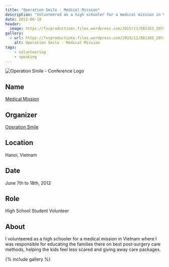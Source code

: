 ```yaml
---
title: "Operation Smile - Medical Mission"
description: "Volunteered as a high schooler for a medical mission in Vietnam through Operation Smile."
date: 2012-06-18
header:
  image: https://fvcproductions.files.wordpress.com/2015/11/581163_207413282713894_160438369_n.jpg
gallery:
  - url: https://fvcproductions.files.wordpress.com/2015/11/581163_207413282713894_160438369_n.jpg
    alt: Operation Smile - Medical Mission
tags:
    - volunteering
    - speaking
---
```


![Operation Smile - Conference Logo](https://fvcproductions.files.wordpress.com/2015/11/conferencelogos-002-copy.png)

## Name

<a title="Medical Mission" href="https://operationsmilevietnam2012.blogspot.com/" target="_blank" rel="noopener">Medical Mission</a>

## Organizer

[Operation Smile](https://studentprograms.operationsmile.org/events/mission-training-workshop/)

## Location

Hanoi, Vietnam

## Date

June 7th to 18th, 2012

## Role

High School Student Volunteer

## About

I volunteered as a high schooler for a medical mission in Vietnam where I was responsible for educating the families there on best post-surgery care methods, helping the kids feel less scared and giving away care packages.

{% include gallery %}
